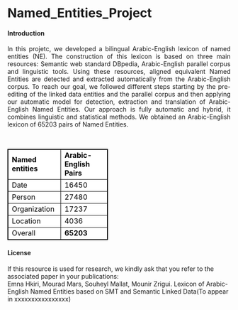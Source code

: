# Named_Entities_Project

<h4>Introduction</h4>

<p align="justify"> In this projetc, we developed a bilingual Arabic-English lexicon of named entities (NE). The construction of this lexicon is based on three main resources: Semantic web standard DBpedia, Arabic-English parallel corpus and linguistic tools. Using these resources, aligned equivalent Named Entities are detected and extracted automatically from the Arabic-English corpus. To reach our goal, we followed different steps starting by the pre-editing of the linked data entities and the parallel corpus and then applying our automatic model for detection, extraction and translation of Arabic-English Named Entities. Our approach is fully automatic and hybrid, it combines linguistic and statistical methods. We obtained an Arabic-English lexicon of 65203 pairs of Named Entities.</p>
<br>

<table border="1" style="background-color:#FFFFFF;border-collapse:collapse;border:1px solid #000000;color:#000000;width:45%" cellpadding="3" cellspacing="3">
	<tr>
		<td><b>Named entities</b></td>
		<td><b>Arabic-English Pairs</b></td>
	</tr>
	<tr>
		<td>Date</td>
		<td>16450</td>
	</tr>
	<tr>
		<td>Person</td>
		<td>27480</td>
	</tr>
	<tr>
		<td>Organization</td>
		<td>17237</td>
	</tr>
	<tr>
		<td>Location</td>
		<td>4036</td>
	</tr>
	<tr>
		<td>Overall</td>
		<td><b>65203</b></td>
	</tr>
</table>



<h4>License</h4>

If this resource is used for research, we kindly ask that you refer to the associated paper in your publications:<br>
Emna Hkiri, Mourad Mars, Souheyl Mallat, Mounir Zrigui. Lexicon of Arabic-English Named Entities based on SMT and Semantic Linked Data(To appear in xxxxxxxxxxxxxxxx)